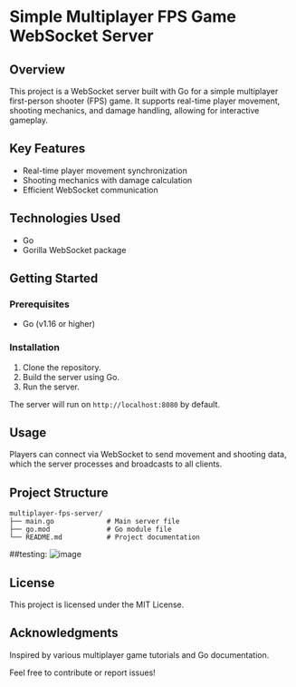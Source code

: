 # Simple Multiplayer FPS Game WebSocket Server

## Overview
This project is a WebSocket server built with Go for a simple multiplayer first-person shooter (FPS) game. It supports real-time player movement, shooting mechanics, and damage handling, allowing for interactive gameplay.

## Key Features
- Real-time player movement synchronization
- Shooting mechanics with damage calculation
- Efficient WebSocket communication

## Technologies Used
- Go
- Gorilla WebSocket package

## Getting Started

### Prerequisites
- Go (v1.16 or higher)

### Installation

1. Clone the repository.
2. Build the server using Go.
3. Run the server.

The server will run on `http://localhost:8080` by default.

## Usage
Players can connect via WebSocket to send movement and shooting data, which the server processes and broadcasts to all clients.

## Project Structure
```
multiplayer-fps-server/
├── main.go             # Main server file
├── go.mod              # Go module file
└── README.md           # Project documentation
```
 ##testing:
![image](https://github.com/user-attachments/assets/880b1f16-2233-47e0-93ad-30e0287cbbfe)

## License
This project is licensed under the MIT License.

## Acknowledgments
Inspired by various multiplayer game tutorials and Go documentation.

Feel free to contribute or report issues!
